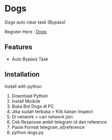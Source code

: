 
# Dogs
Dogs auto clear task (Bypass)

Register Here : [Dogs](https://t.me/dogshouse_bot/join?startapp=xNNVSfMNSBmK7PbFtjV_kQ)


## Features

- Auto Bypass Task

## Installation

Install with python

1. Download Python
2. Install Module 
3. Buka Bot Dogs di PC
4. Jika sudah terbuka > Klik kanan Inspect
5. Di network > cari network join
6. Cek Response ambil telegram id dan reference
7. Paste Format telegram_id|reference
8. python dogs.py
